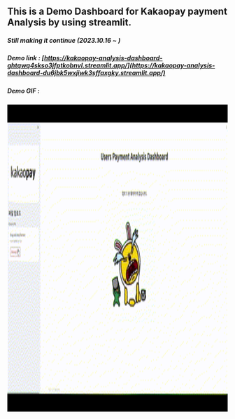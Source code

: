 ## This is a Demo Dashboard for Kakaopay payment Analysis by using streamlit.
##### Still making it continue (2023.10.16 ~ )

##### Demo link : [https://kakaopay-analysis-dashboard-ghtqwq4skso3jfptkobnvl.streamlit.app/](https://kakaopay-analysis-dashboard-du6jbk5wxjiwk3sffaxgky.streamlit.app/)

##### Demo GIF :

<img src="https://github.com/cocoheart0128/Kakaopay-Analysis-Dashboard/blob/main/img/Kakaopay_analysis_Demo.gif" width="800" height="700" alt="Alt Text">




